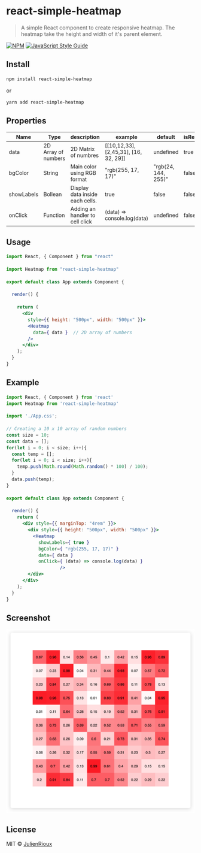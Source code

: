 # react-simple-heatmap

> A simple React component to create responsive heatmap. The heatmap take the height and width of it's parent element.

[![NPM](https://img.shields.io/npm/v/react-simple-heatmap.svg)](https://www.npmjs.com/package/react-simple-heatmap) [![JavaScript Style Guide](https://img.shields.io/badge/code_style-standard-brightgreen.svg)](https://standardjs.com)

## Install

```bash
npm install react-simple-heatmap
```
or
```bash
yarn add react-simple-heatmap
```

## Properties
| Name | Type |  description | example | default | isRequired |
|--|--|--|--|--|--|
| data | 2D Array of numbers | 2D Matrix of numbres | [[10,12,33], [2,45,31], [16, 32, 29]] | undefined |  true |
| bgColor | String | Main color using RGB format | "rgb(255, 17, 17)" | "rgb(24, 144, 255)" | false |
| showLabels | Bollean | Display data inside each cells.  | true | false | false |
| onClick | Function | Adding an handler to cell click | (data) => console.log(data) | undefined | false |


## Usage

```jsx
import React, { Component } from "react"

import Heatmap from "react-simple-heatmap"

export default class App extends Component {

  render() {

    return (
      <div
        style={{ height: "500px", width: "500px" }}>
        <Heatmap
          data={ data }  // 2D array of numbers
        />
      </div>
    );
  }
}
```


## Example

```jsx
import React, { Component } from 'react'
import Heatmap from 'react-simple-heatmap'

import './App.css';

// Creating a 10 x 10 array of random numbers
const size = 10;
const data = [];
for(let i = 0; i < size; i++){
  const temp = [];
  for(let i = 0; i < size; i++){
    temp.push(Math.round(Math.random() * 100) / 100);
  }
  data.push(temp);
}

export default class App extends Component {

  render() {
    return (
      <div style={{ marginTop: "4rem" }}>
        <div style={{ height: "500px", width: "500px" }}>
          <Heatmap
            showLabels={ true }
            bgColor={ "rgb(255, 17, 17)" }
            data={ data }
            onClick={ (data) => console.log(data) }
					/>
        </div>
      </div>
    );
  }
}
```

## Screenshot

![Alt text](./img/screenshotReactHeatmap.png)

## License

MIT © [JulienRioux](https://github.com/JulienRioux)
